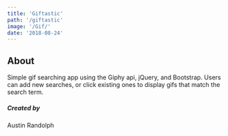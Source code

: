 ```yaml
---
title: 'Giftastic'
path: '/giftastic'
image: '/Gif/'
date: '2018-08-24'
---
```


## About

Simple gif searching app using the Giphy api, jQuery, and Bootstrap. Users can add new searches, or click existing ones to display gifs that match the search term.

##### Created by
Austin Randolph